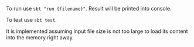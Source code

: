 To run use `sbt "run {filename}"`.
Result will be printed into console.

To test use `sbt test`.

It is implemented assuming input file size is not too large to load its content 
into the memory right away.
